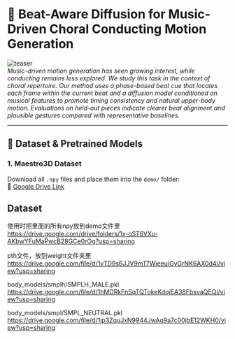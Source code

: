 # 🎼 Beat-Aware Diffusion for Music-Driven Choral Conducting Motion Generation

![teaser](docs/teaser.png)  
*Music-driven motion generation has seen growing interest, while conducting remains less explored. We study this task in the context of choral repertoire. Our method uses a phase-based beat cue that locates each frame within the current beat and a diffusion model conditioned on musical features to promote timing consistency and natural upper-body motion. Evaluations on held-out pieces indicate clearer beat alignment and plausible gestures compared with representative baselines.*  

---

## 📂 Dataset & Pretrained Models

### 1. Maestro3D Dataset  
Download all `.npy` files and place them into the `demo/` folder:  
🔗 [Google Drive Link](https://drive.google.com/drive/folders/1x-oST6VXu-AKbwYFuMaPwcB28GCe0rOg?usp=sharing)


## Dataset
使用时把里面的所有npy放到demo文件里
https://drive.google.com/drive/folders/1x-oST6VXu-AKbwYFuMaPwcB28GCe0rOg?usp=sharing

pth文件，放到weight文件夹里
https://drive.google.com/file/d/1vTD9s6JJV9mT7WieeuiGyGrNK6AX0d4l/view?usp=sharing

body_models/smplh/SMPLH_MALE.pkl
https://drive.google.com/file/d/1hMDRkFnSqTQTokeKdojEA38FbsvaQEQi/view?usp=sharing

body_models/smpl/SMPL_NEUTRAL.pkl
https://drive.google.com/file/d/1jp3ZquJxN9944JwAq9a7c00jbE12WKH0/view?usp=sharing

